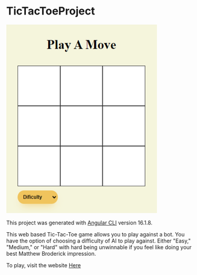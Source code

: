 # TicTacToeProject

<img width="400" height="500" alt="Add properties github cover" src="./images/tictactoepic.PNG">

This project was generated with [Angular CLI](https://github.com/angular/angular-cli) version 16.1.8.

This web based Tic-Tac-Toe game allows you to play against a bot. You have the option of choosing a difficulty of AI to play against. Either "Easy," "Medium," or "Hard"
with hard being unwinnable if you feel like doing your best Matthew Broderick impression.

To play, visit the website [Here](https://tic-tac-toe-gules-two.vercel.app/)

